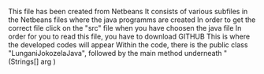 This file has been created from Netbeans
It consists of various subfiles in the Netbeans files where the java programms are created 
In order to get the correct file click on the "src" file when you have choosen the java file
In order for you to read this file, you have to download GITHUB
This is where the developed codes will appear
Within the code, there is the public class "LunganiJokozelaJava", followed by the main method underneath "(Strings[] arg )


